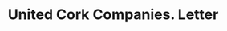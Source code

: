 ---
doi: 10.7916/D8J68V0F
date_other: '1921'
date_other_textual: '1921'
form: correspondence
genre:
- Letters (correspondence)
name:
- United Cork Companies
object_in_context_url: https://biggert.cul.columbia.edu/items/view/ave_biggert_01140
subject_hierarchical_geographic:
- New York, New York, United States
subject_name:
- United Cork Companies
title: United Cork Companies. Letter
sort_title: United Cork Companies. Letter
call_number: ave_biggert_01140
coordinates:
- 40.71277777777778,-74.00583333333333
pid: ave_biggert_01140
identifiers: ave_biggert_01140
thumbnail: https://derivativo-3.library.columbia.edu/iiif/2/ldpd:344931/full/!256,256/0/native.jpg
permalink: "/items/ave_biggert_01140/"
layout: iiif-image-page
---